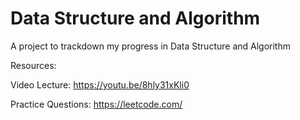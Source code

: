 # Data Structure and Algorithm

A project to trackdown my progress in Data Structure and Algorithm

Resources:

Video Lecture: https://youtu.be/8hly31xKli0

Practice Questions: https://leetcode.com/
